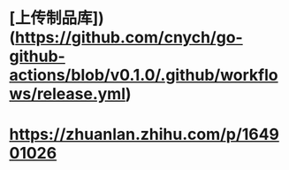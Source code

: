 # [上传制品库])(https://github.com/cnych/go-github-actions/blob/v0.1.0/.github/workflows/release.yml)
# https://zhuanlan.zhihu.com/p/164901026